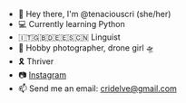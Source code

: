 - 👋 Hey there, I'm @tenaciouscri (she/her)
- 💻 Currently learning Python
- 🇮🇹🇬🇧🇩🇪🇪🇸🇨🇳 Linguist
- 📸 Hobby photographer, drone girl 🛸
- 🎗 Thriver
- 📷 [Instagram](https://www.instagram.com/tenaciouscri/)
- 📫 Send me an email: cridelve@gmail.com
<!--
**tenaciouscri/tenaciouscri** is a ✨ _special_ ✨ repository because its `README.md` (this file) appears on your GitHub profile.

Here are some ideas to get you started:

- 🔭 I’m currently working on ...
- 🌱 I’m currently learning ...
- 👯 I’m looking to collaborate on ...
- 🤔 I’m looking for help with ...
- 💬 Ask me about ...
- 📫 How to reach me: ...
- 😄 Pronouns: ...
- ⚡ Fun fact: ...
-->
